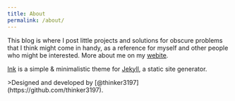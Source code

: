 ```yaml
---
title: About
permalink: /about/
---
```


This blog is where I post little projects and solutions for obscure problems that I think might come in handy, as a reference for myself and other people who might be interested.
More about me on my [webite](lisaschwetlick.de).

<p class="heavy-title"><a href="http://github.com/thinker3197/Ink">Ink</a> is a simple & minimalistic theme for <a href="http://jekyllrb.com">Jekyll</a>, a static site generator.</p>
>Designed and developed by [@thinker3197](https://github.com/thinker3197).

